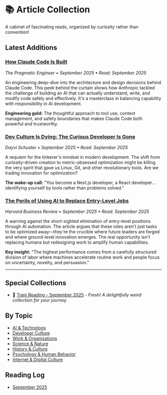 # 📚 Article Collection

A cabinet of fascinating reads, organized by curiosity rather than convention!

## Latest Additions

### [How Claude Code Is Built](https://newsletter.pragmaticengineer.com/p/how-claude-code-is-built)
*The Pragmatic Engineer • September 2025 • Read: September 2025*

An engineering deep-dive into the architecture and design decisions behind Claude Code. This peek behind the curtain shows how Anthropic tackled the challenge of building an AI that can actually understand, write, and modify code safely and effectively. It's a masterclass in balancing capability with responsibility in AI development.

**Engineering gold:** The thoughtful approach to tool use, context management, and safety boundaries that makes Claude Code both powerful and trustworthy.

### [Dev Culture Is Dying: The Curious Developer Is Gone](https://dayvster.com/blog/dev-culture-is-dying-the-curious-developer-is-gone/)
*Dayvi Schuster • September 2025 • Read: September 2025*

A requiem for the tinkerer's mindset in modern development. The shift from curiosity-driven creation to metric-obsessed optimization might be killing the very spirit that gave us Linux, Git, and other revolutionary tools. Are we trading innovation for optimization?

**The wake-up call:** "You become a Next.js developer, a React developer... identifying yourself by tools rather than problems solved."

### [The Perils of Using AI to Replace Entry-Level Jobs](https://hbr.org/2025/09/the-perils-of-using-ai-to-replace-entry-level-jobs)
*Harvard Business Review • September 2025 • Read: September 2025*

A warning against the short-sighted elimination of entry-level positions through AI automation. The article argues that these roles aren't just tasks to be optimized away—they're the crucible where future leaders are forged and where ground-level innovation emerges. The real opportunity isn't replacing humans but redesigning work to amplify human capabilities.

**Key insight:** "The highest performance comes from a carefully structured division of labor where machines accelerate routine work and people focus on uncertainty, novelty, and persuasion."

---

## Special Collections
- 🚂 [Train Reading - September 2025](train-reading-september-2025.md) - *Fresh! A delightfully weird collection for your journey*

## By Topic
- [AI & Technology](by-topic/ai-technology.md)
- [Developer Culture](by-topic/developer-culture.md)
- [Work & Organizations](by-topic/work-organizations.md)
- [Science & Nature](by-topic/science-nature.md)
- [History & Culture](by-topic/history-culture.md)
- [Psychology & Human Behavior](by-topic/psychology-behavior.md)
- [Internet & Digital Culture](by-topic/internet-culture.md)

## Reading Log
- [September 2025](reading-log/2025-09.md)